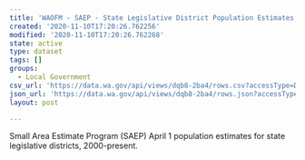 ```yaml
---
title: 'WAOFM - SAEP - State Legislative District Population Estimates, 2000-2020'
created: '2020-11-10T17:20:26.762256'
modified: '2020-11-10T17:20:26.762268'
state: active
type: dataset
tags: []
groups:
  - Local Government
csv_url: 'https://data.wa.gov/api/views/dqb8-2ba4/rows.csv?accessType=DOWNLOAD'
json_url: 'https://data.wa.gov/api/views/dqb8-2ba4/rows.json?accessType=DOWNLOAD'
layout: post

---
```

Small Area Estimate Program (SAEP) April 1 population estimates for state legislative districts, 2000-present.
